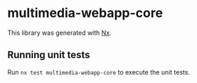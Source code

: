 # multimedia-webapp-core

This library was generated with [Nx](https://nx.dev).

## Running unit tests

Run `nx test multimedia-webapp-core` to execute the unit tests.
